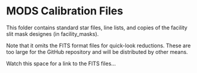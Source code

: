 # MODS Calibration Files

This folder contains standard star files, line lists, and copies of the facility slit mask designes (in facility_masks).

Note that it omits the FITS format files for quick-look reductions.  These are too large for the GitHub repository and will be
distributed by other means.

Watch this space for a link to the FITS files...
